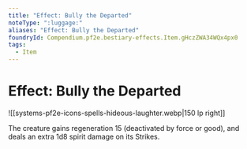```yaml
---
title: "Effect: Bully the Departed"
noteType: ":luggage:"
aliases: "Effect: Bully the Departed"
foundryId: Compendium.pf2e.bestiary-effects.Item.gHczZWA34WQx4px0
tags:
  - Item
---
```


# Effect: Bully the Departed
![[systems-pf2e-icons-spells-hideous-laughter.webp|150 lp right]]

The creature gains regeneration 15 (deactivated by force or good), and deals an extra 1d8 spirit damage on its Strikes.
